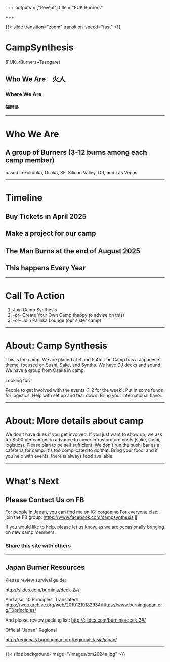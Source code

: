 +++
outputs = ["Reveal"]
title = "FUK Burners"

+++

{{< slide transition="zoom" transition-speed="fast" >}}
# CampSynthesis

(FUK火Burners+Tasogare)

## Who We Are　火人
### Where We Are
#### 福岡県

---

# Who We Are

## A group of Burners (3-12 burns among each camp member)

based in Fukuoka, Osaka, SF, Silicon Valley, OR, and Las Vegas


---

# Timeline

## Buy Tickets in April 2025

## Make a project for our camp

## The Man Burns at the end of August 2025

## This happens Every Year


---

# Call To Action

1) Join Camp Synthesis
2) -or- Create Your Own Camp (happy to advise on this)
3) -or- Join Palinka Lounge (our sister camp)

---

# About: Camp Synthesis

This is the camp.  We are placed at B and 5:45.  The Camp has a Japanese theme, focused on Sushi, Sake, and Synths.  We have DJ decks and sound.  We have a group from Osaka in camp. 

Looking for:

People to get involved with the events (1-2 for the week).  Put in some funds for logistics.  Help with set up and tear down.  Bring your international flavor.

---

# About: More details about camp

We don't have dues if you get involved.  If you just want to show up, we ask for $500 per camper in advance to cover infrasturcture costs (sake, sushi, logistics).  Please plan to be self sufficient. We don't run the sushi bar as a cafeteria for camp.  It's too complicated to do that.  Bring your food, and if you help with events, there is always food available. 

---

# What's Next

## Please Contact Us on FB

For people in Japan, you can find me on IG: corgopino
For everyone else: join the FB group: https://www.facebook.com/campsynthesis  :monkey:

If you would like to help, please let us know, as we are occasionally bringing on new camp members.

### Share this site with others

---

## Japan Burner Resources

Please review survival guide:

http://slides.com/burninja/deck-2#/

And also, 10 Principles, Translated:
https://web.archive.org/web/20191219182934/https://www.burningjapan.org/10principles/

And please review packing list:
http://slides.com/burninja/deck-3#/

Official "Japan" Regional

http://regionals.burningman.org/regionals/asia/japan/

---

<!-- Thankyou
ありがとうございました -->

{{< slide background-image="/images/bm2024a.jpg" >}}



